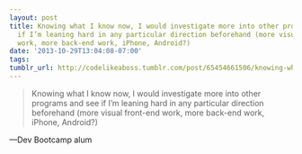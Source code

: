 ```yaml
---
layout: post
title: Knowing what I know now, I would investigate more into other programs and see
  if I’m leaning hard in any particular direction beforehand (more visual front-end
  work, more back-end work, iPhone, Android?)
date: '2013-10-29T13:04:08-07:00'
tags:
tumblr_url: http://codelikeaboss.tumblr.com/post/65454661506/knowing-what-i-know-now-i-would-investigate-more
---
```


> Knowing what I know now, I would investigate more into other programs and see if I’m leaning hard in any particular direction beforehand (more visual front-end work, more back-end work, iPhone, Android?)

—Dev Bootcamp alum
